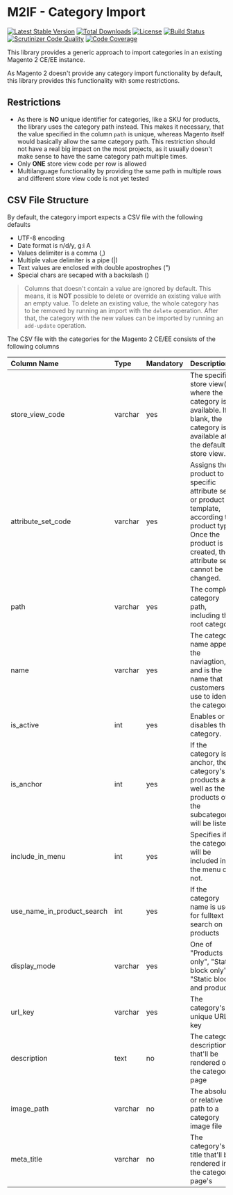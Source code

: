 # M2IF - Category Import

[![Latest Stable Version](https://img.shields.io/packagist/v/techdivision/import-category.svg?style=flat-square)](https://packagist.org/packages/techdivision/import-category) 
 [![Total Downloads](https://img.shields.io/packagist/dt/techdivision/import-category.svg?style=flat-square)](https://packagist.org/packages/techdivision/import-category)
 [![License](https://img.shields.io/packagist/l/techdivision/import-category.svg?style=flat-square)](https://packagist.org/packages/techdivision/import-category)
 [![Build Status](https://img.shields.io/travis/techdivision/import-category/master.svg?style=flat-square)](http://travis-ci.org/techdivision/import-category)
 [![Scrutinizer Code Quality](https://img.shields.io/scrutinizer/g/techdivision/import-category/master.svg?style=flat-square)](https://scrutinizer-ci.com/g/techdivision/import-category/?branch=master)
 [![Code Coverage](https://img.shields.io/scrutinizer/coverage/g/techdivision/import-category/master.svg?style=flat-square)](https://scrutinizer-ci.com/g/techdivision/import-category/?branch=master)

This library provides a generic approach to import categories in an existing Magento 2 CE/EE instance.

As Magento 2 doesn't provide any category import functionality by default, this library provides this 
functionality with some restrictions. 

## Restrictions

* As there is **NO** unique identifier for categories, like a SKU for products, the library uses the category
  path instead. This makes it necessary, that the value specified in the column `path` is unique, whereas
  Magento itself would basically allow the same category path. This restriction should not have a real big
  impact on the most projects, as it usually doesn't make sense to have the same category path multiple times.
* Only **ONE** store view code per row is allowed
* Multilanguage functionality by providing the same path in multiple rows and different store view code is not
  yet tested

## CSV File Structure

By default, the category import expects a CSV file with the following defaults

* UTF-8 encoding
* Date format is n/d/y, g:i A
* Values delimiter is a comma (,)
* Multiple value delimiter is a pipe (|)
* Text values are enclosed with double apostrophes (")
* Special chars are secaped with a backslash (\)

> Columns that doesn't contain a value are ignored by default. This means, it is **NOT** possible to delete or override
> an existing value with an empty value. To delete an existing value, the whole category has to be removed by running 
> an import with the `delete` operation. After that, the category with the new values can be imported by running an 
> `add-update` operation.

The CSV file with the categories for the Magento 2 CE/EE consists of the following columns

| Column Name                | Type     | Mandatory | Description                                                                           | Example |
|:---------------------------|:---------|:----------| :-------------------------------------------------------------------------------------|:--------|
| store_view_code            | varchar  | yes       | The specific store view(s) where the category is available. If blank, the category is available at the default store view. | default,german,english |
| attribute_set_code         | varchar  | yes       | Assigns the product to a specific attribute set or product template, according to product type. Once the product is created, the attribute set cannot be changed. | default |
| path                       | varchar  | yes       | The complete category path, including the root category.                              | Default Category/MyCategory |
| name                       | varchar  | yes       | The category name appears the naviagtion, and is the name that customers use to identify the category. | My Category |
| is_active                  | int      | yes       | Enables or disables the category.                                                     | 1       |
| is_anchor                  | int      | yes       | If the category is anchor, the category's products as well as the products of the subcategories will be listed. | 1       |
| include_in_menu            | int      | yes       | Specifies if the category will be included in the menu or not.                        | 1       |
| use_name_in_product_search | int      | yes       | If the category name is used for fulltext search on products                          | 1       |
| display_mode               | varchar  | yes       | One of "Products only", "Static block only" or "Static block and products"            | Products only |
| url_key                    | varchar  | yes       | The category's unique URL key                                                         | my-category |
| description                | text     | no        | The category description, that'll be rendered on the category page                    | Some longer text here |
| image_path                 | varchar  | no        | The absolute or relative path to a category image file                                | images/categories/my-category.png |
| meta_title                 | varchar  | no        | The category's title that'll be rendered in the category page's <title> tag           | My Category Name |
| meta_keywords              | text     | no        | The category's meta keywords that'll be rendered in the category page's <meta name="keywords"> tag | Category Name, Keyword 1, Keyword 2 |
| meta_description           | text     | no        | The category's meta description that'll be rendered in the category page's <meta name="description"> tag | A good Description with SEO relevant content |
| landing_page               | int      | no        | The ID of a CMS block that has to be rendered in the category page                    | 2       |
| position                   | int      | no        | The category's position in the navigation                                             | 10      |
| custom_design              | varchar  | no        | The custom design name used to display the catgory                                    | Magneto Blank |
| custom_design_from         | datetime | no        | The start date for the scheduled design update                                        | 10/24/16, 12:36 PM |
| custom_design_to           | datetime | no        | The end date for the scheduled design update                                          | 10/24/16, 12:36 PM |
| page_layout                | varchar  | no        | A custom page layout used to disploy the category, one of 1 column, 2 columns with left bar, 2 columns with right bar, 3 columns, Empty | 1 column |
| custom_layout_update       | text     | no        | A custom page layout update in XML format                                             | <referenceContainer name="catalog.leftnav" remove="true"/> |
| available_sort_by          | text     | no        | The comma separated product list sortings for the catgory                             | Position,Name |
| default_sort_by            | varchar  | no        | The default product list sorting for the category                                     | Position |
| custom_apply_to_products   | int      | no        | If set to 1, the design will also be applied to the products listed in the category   | 1       |
| custom_use_parent_settings | int      | no        | Overrides the custom design settings with the default one's                           | 1       |
| filter_price_range         | decimal  | no        | The layered navigation price steps                                                    | 100.00  |
| created_at                 | varchar  | no        | The category's creation date                                                          | 10/24/16, 12:36 PM |
| updated_at                 | varchar  | no        | The date when the category has been updated                                           | 10/24/16, 12:36 PM |
| additional_attributes      | text     | no        | A comma separated list with additional attributes (the attributes **MUST** already be available) | custom_attribute_01=a-value,custom_attribute_02=value-01|value-02 |
